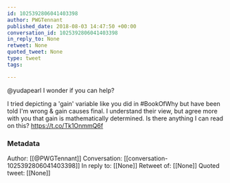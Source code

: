 ```yaml
---
id: 1025392806041403398
author: PWGTennant
published_date: 2018-08-03 14:47:50 +00:00
conversation_id: 1025392806041403398
in_reply_to: None
retweet: None
quoted_tweet: None
type: tweet
tags:

---
```


@yudapearl I wonder if you can help?

I tried depicting a 'gain' variable like you did in #BookOfWhy but have been told I'm wrong &amp; gain causes final. I understand their view, but agree more with you that gain is mathematically determined. Is there anything I can read on this? https://t.co/Tk1OnmmQ6f

### Metadata

Author: [[@PWGTennant]]
Conversation: [[conversation-1025392806041403398]]
In reply to: [[None]]
Retweet of: [[None]]
Quoted tweet: [[None]]
